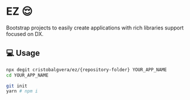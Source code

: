 # EZ :relieved:

Bootstrap projects to easily create applications with rich libraries support focused on DX.

## :computer: Usage

```bash
npx degit cristobalgvera/ez/{repository-folder} YOUR_APP_NAME
cd YOUR_APP_NAME

git init
yarn # npm i
```

